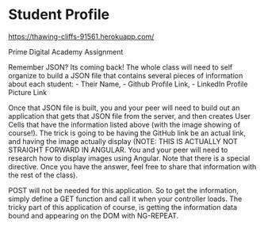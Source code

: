 # Student Profile

https://thawing-cliffs-91561.herokuapp.com/

Prime Digital Academy Assignment

Remember JSON? Its coming back! The whole class will need to self organize to build a JSON file that contains several pieces of information about each student: - Their Name, - Github Profile Link, - LinkedIn Profile Picture Link

Once that JSON file is built, you and your peer will need to build out an application that gets that JSON file from the server, and then creates User Cells that have the information listed above (with the image showing of course!). The trick is going to be having the GitHub link be an actual link, and having the image actually display (NOTE: THIS IS ACTUALLY NOT STRAIGHT FORWARD IN ANGULAR. You and your peer will need to research how to display images using Angular. Note that there is a special directive. Once you have the answer, feel free to share that information with the rest of the class).

POST will not be needed for this application. So to get the information, simply define a GET function and call it when your controller loads. The tricky part of this application of course, is getting the information data bound and appearing on the DOM with NG-REPEAT.
